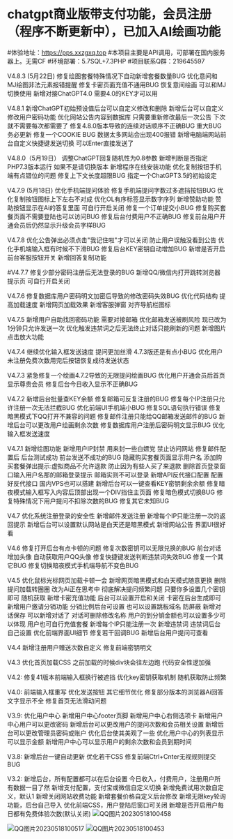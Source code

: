 # chatgpt商业版带支付功能，会员注册（程序不断更新中），已加入AI绘画功能
#体验地址：https://pps.xxzgxq.top
#本项目主要是API调用，可部署在国内服务器上。无需CF
#环境部署：5.7SQL+7.3PHP
#项目联系Q群：219645597

V4.8.3 (5月22日)
修复绘图套餐特殊情况下自动新增套餐数量BUG
优化意间和MJ绘图非法元素报错提醒
修复卡密页面充值不通用BUG
恢复意间绘画 可以和MJ切换使用
新增对接ChatGPT4.0 需要4.0的KEY才可以用

V4.8.1
新增ChatGPT初始预设值后台可以自定义修改和删除
新增后台可以自定义修改用户密码功能
优化网站公告内容到数据库 只需要重新修改最后一次公告 下次就不需要每次都需要了
修复4.8.0版本导致的连续对话顺序不正确BUG 重大BUG 务必更新
修复一个COOKIE BUG 数据太多网站会出现400报错
新增电脑端网站前台自定义快捷键发送切换 可以Enter直接发送了

V4.8.0（5月19日）
调整ChatGPT回复随机性为0.8参数
新增判断是否指定PHP7.3版本运行 如果不是请切换版本
新增程序在线安装功能
优化复制按钮手机端有点错位的问题
修复上下文长度超限BUG
指定一个ChatGPT3.5的初始设定

V4.7.9 (5月18日)
优化手机端提问体验
修复手机端提问字数过多遮挡按钮BUG
优化复制按钮图标上下左右不对成
优化OL有序标签显示数字序列
新增赞助功能 赞助按钮显示在Ai的答复里面 可自行开启关闭
修复一个订单提交小BUG
修复购买套餐页面不需要登陆也可以访问BUG
修复后台付费用户不正确BUG
修复前台用户开通会员后仍然显示升级会员字样BUG

V4.7.8
优化公告弹出必须点击"我记住啦"才可以关闭 防止用户误触没看到公告
优化手机端输入框有时候不下滑BUG
修复后台KEY密钥自动增加BUG
新增是否开启前台客服按钮开关
新增回答复制功能

#V4.7.7
修复少部分密码注册后无法登录的BUG
新增QQ/微信内打开跳转浏览器提示页 可自行开启关闭

V4.7.6
修复数据库用户密码明文加密后导致的修改密码失效BUG
优化代码结构 提高加载速度
新增网页加载效果
新增客服弹窗
对齐导航栏图标

V4.7.5
新增用户自助找回密码功能 需要对接邮箱
优化邮箱发送被刷风险 现已改为1分钟只允许发送一次
优化触发违禁词之后无法终止对话只能刷新的问题
新增图片点击放大功能

V4.7.4
继续优化输入框发送速度 提问更加丝滑 4.7.3版还是有点小BUG
优化用户未注册免费次数用完后按钮恢复成待发送状态

V4.7.3
紧急修复一个绘画4.7.2导致的无限提问绘画BUG
优化用户开通会员后首页显示尊贵会员
修复后台今日收入显示不正确BUG

V4.7.2
新增后台批量查KEY余额
修复邮箱可反复注册的BUG
修复每个IP注册只允许注册一次无法拦截BUG
优化前端UI手机端小BUG
修复SQL语句执行错误
修复暗黑模式下QQ打开不兼容的问题
修复邮件注册只能给QQ邮箱发送邮件的BUG
新增后台可以更改用户绘画剩余次数
修复数据库用户注册后密码明文显示BUG
优化输入框发送速度

V4.7.1
新增绘图功能
新增用户IP封禁 用来封一些白嫖党 禁止访问网站
修复邮件配置后 后台测试成功 前台发送不成功的BUG
隐藏购买套餐页面显示用户名
添加购买套餐弹出提示:虚拟商品不允许退款 防止因为有些人买了来退款
删除首页登录窗口输入用户名那的邮箱登录提示 邮箱实则不可以登录
新增API反代接口配置 配置好反代接口 国内VPS也可以搭建
新增后台可以一键查看KEY密钥剩余余额
修复暗夜模式输入框写入内容后顶部出现一个DIV挡住主页面
修复暗色模式切换BUG
修复特殊情况下用户提问不扣除次数的BUG
修复其它未知BUG

V4.7
优化系统注册登录的安全性
新增邮件发送注册
新增每个IP只能注册一次的返回提示
新增后台可以设置默认网站是白天还是暗黑模式
新增网站公告 界面UI很好看

V4.6
修复打开后台有点卡顿的问题
修复次数密钥可以无限兑换的BUG
前台对话增加头像 自动获取用户QQ头像
修复快捷键发送判断违禁词失效BUG
修复一个其它BUG
修复切换暗夜模式手机端导航不变色BUG

V4.5
优化鼠标光标网页加载卡顿一会
新增网页暗黑模式和白天模式随意更换
删除提问加载转圈圈 改为Ai正在思考中
彻底解决提问频繁问题 只要你多设置几个密钥即可 随机获取
新增卡密充值功能 后台可以设置开启和关闭 卡密在后台生成即可
新增用户邀请分销功能 分销比例后台可设置 也可以设置跳板域名 防屏蔽
新增对话保存 可以新增对话了 对话可删除修改名称
用户的到分销金额也可以设置多少可以体现 用户也可自行充值套餐
新增每个IP只能注册一次
新增违禁词 违禁词后台自己设置
优化前端界面UI细节
修复若干回调BUG
新增后台用户提问可查看

V4.4
新增注册用户赠送次数自定义
修复前端密钥明文

V4.3
优化首页加载CSS 之前加载的时候div块会往左边跑
代码安全性逻加强

V4.2:
修复41版本前端输入框换行被遮挡
优化key密钥获取机制 随机获取防止频繁

V4.0:
前端输入框重写
优化发送按钮
其它细节优化
修复部分版本的浏览器Ai回答文字显示不全
修复首页无法滑动问题

V3.9:
优化用户中心 新增用户中心footer页脚 新增用户中心右侧选项卡
新增用户中心用户可以更改密码
新增后台可以更改用户的提问次数和会员相关设置
新增后台可以更改管理员密码或账户
优化后台使其美观了一些
优化用户中心的列表显示 可以显示金额
新增用户中心可以显示用户的剩余次数和会员到期时间

V3.8:
新增后台一键自动更新
优化若干CSS
修复前端Ctrl+Cnter无视规则提交BUG

V3.2:
新增后台，所有配置都可以在后台设置
今日收入，付费用户，注册用户所有数据一目了然
新增支付配置，支付宝或微信自定义切换
新增免费试用次数自定义，默认1
新增关闭网站收费功能
新增套餐价格自定义后台修改
新增无限key轮询功能，后台自己导入
优化前端CSS，用户登陆后窗口可关闭
新增是否开启用户每日都有免费体验次数(默认关闭)
![QQ图片20230518100458](https://github.com/xt9058/chatgpt-shop/assets/117225908/990f4c63-5591-439d-bd39-5ba5fe3a2d2d)

![QQ图片20230518100517](https://github.com/xt9058/chatgpt-shop/assets/117225908/6c3c31b9-5ddf-40d1-af2e-f061425a6998)
![QQ图片20230518100453](https://github.com/xt9058/chatgpt-shop/assets/117225908/2f646ac3-472e-4394-8543-53a42f96f2a6)
